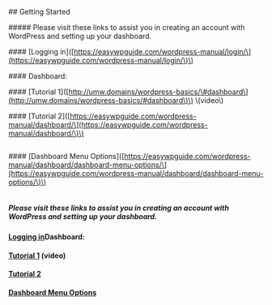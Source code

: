 \#\# Getting Started

\#\#\#\#\# Please visit these links to assist you in creating an account with WordPress and setting up your dashboard.

\#\#\#\# \[Logging in\]\([https://easywpguide.com/wordpress-manual/login/\](https://easywpguide.com/wordpress-manual/login/\)\)

\#\#\#\# Dashboard:

\#\#\#\# \[Tutorial 1\]\([http://umw.domains/wordpress-basics/\#dashboard\](http://umw.domains/wordpress-basics/#dashboard\)\) \\(video\\)

\#\#\#\# \[Tutorial 2\]\([https://easywpguide.com/wordpress-manual/dashboard/\](https://easywpguide.com/wordpress-manual/dashboard/\)\)

```

```

\#\#\#\# \[Dashboard Menu Options\]\([https://easywpguide.com/wordpress-manual/dashboard/dashboard-menu-options/\](https://easywpguide.com/wordpress-manual/dashboard/dashboard-menu-options/\)\)

```

```

##### Please visit these links to assist you in creating an account with WordPress and setting up your dashboard.

#### [Logging in](https://easywpguide.com/wordpress-manual/login/)Dashboard:

#### [Tutorial 1](http://umw.domains/wordpress-basics/#dashboard) \(video\)

#### [Tutorial 2](https://easywpguide.com/wordpress-manual/dashboard/)

#### [Dashboard Menu Options](https://easywpguide.com/wordpress-manual/dashboard/dashboard-menu-options/)

```

```



